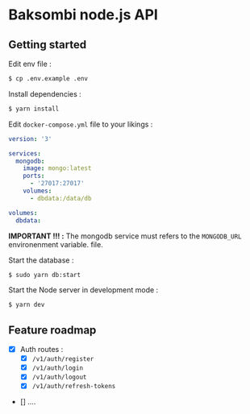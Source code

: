# Baksombi node.js API

## Getting started

Edit env file :

```bash
$ cp .env.example .env
```

Install dependencies :

```bash
$ yarn install
```

Edit `docker-compose.yml` file to your likings :

```yml
version: '3'

services:
  mongodb:
    image: mongo:latest
    ports:
      - '27017:27017'
    volumes:
      - dbdata:/data/db

volumes:
  dbdata:
```

**IMPORTANT !!! :** The mongodb service must refers to the `MONGODB_URL` environenment variable.
file.

Start the database :

```bash
$ sudo yarn db:start
```

Start the Node server in development mode :

```bash
$ yarn dev
```

## Feature roadmap

- [x] Auth routes :
  - [x] `/v1/auth/register`
  - [x] `/v1/auth/login`
  - [x] `/v1/auth/logout`
  - [x] `/v1/auth/refresh-tokens`
- [] ....
